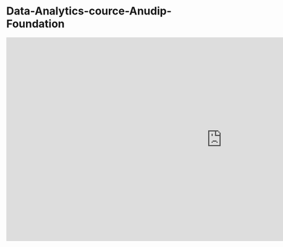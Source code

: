 # Data-Analytics-cource-Anudip-Foundation

<iframe title="rapido" width="1140" height="541.25" src="https://app.powerbi.com/reportEmbed?reportId=cb79784e-cf72-4064-8b0a-c1c6fed4cfc6&autoAuth=true&embeddedDemo=true" frameborder="0" allowFullScreen="true"></iframe>
